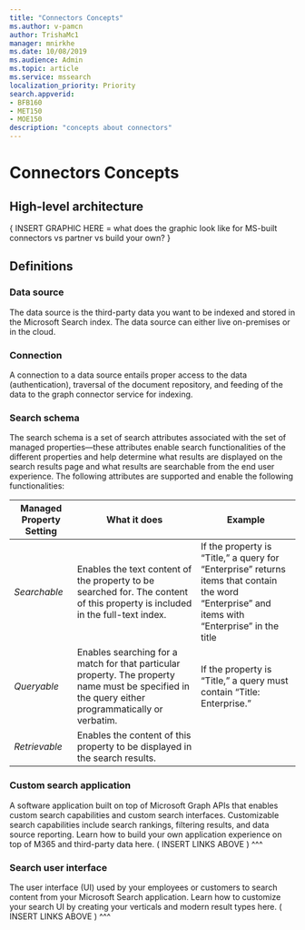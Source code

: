 ```yaml
---
title: "Connectors Concepts"
ms.author: v-pamcn
author: TrishaMc1
manager: mnirkhe
ms.date: 10/08/2019
ms.audience: Admin
ms.topic: article
ms.service: mssearch
localization_priority: Priority
search.appverid:
- BFB160
- MET150
- MOE150
description: "concepts about connectors"
---
```


# Connectors Concepts

## High-level architecture
{ INSERT GRAPHIC HERE = what does the graphic look like for MS-built connectors vs partner vs build your own? } 

## Definitions

### Data source 
The data source is the third-party data you want to be indexed and stored in the Microsoft Search index. The data source can either live on-premises or in the cloud.

### Connection
A connection to a data source entails proper access to the data (authentication), traversal of the document repository, and feeding of the data to the graph connector service for indexing. 

### Search schema
The search schema is a set of search attributes associated with the set of managed properties—these attributes enable search functionalities of the different properties and help determine what results are displayed on the search results page and what results are searchable from the end user experience. The following attributes are supported and enable the following functionalities:

**Managed Property Setting** | **What it does** | **Example**
--- | --- | ---
*Searchable* | Enables the text content of the property to be searched for. The content of this property is included in the full-text index. | If the property is “Title,” a query for “Enterprise” returns items that contain the word “Enterprise” and items with “Enterprise” in the title
*Queryable* | Enables searching for a match for that particular property. The property name must be specified in the query either programmatically or verbatim. | If the property is “Title,” a query must contain “Title: Enterprise.”
*Retrievable* | Enables the content of this property to be displayed in the search results. | 

### Custom search application
A software application built on top of Microsoft Graph APIs that enables custom search capabilities and custom search interfaces. Customizable search capabilities include search rankings, filtering results, and data source reporting. Learn how to build your own application experience on top of M365 and third-party data here. 
( INSERT LINKS ABOVE ) ^^^

### Search user interface
The user interface (UI) used by your employees or customers to search content from your Microsoft Search application. Learn how to customize your search UI by creating your verticals and modern result types here.
( INSERT LINKS ABOVE ) ^^^

